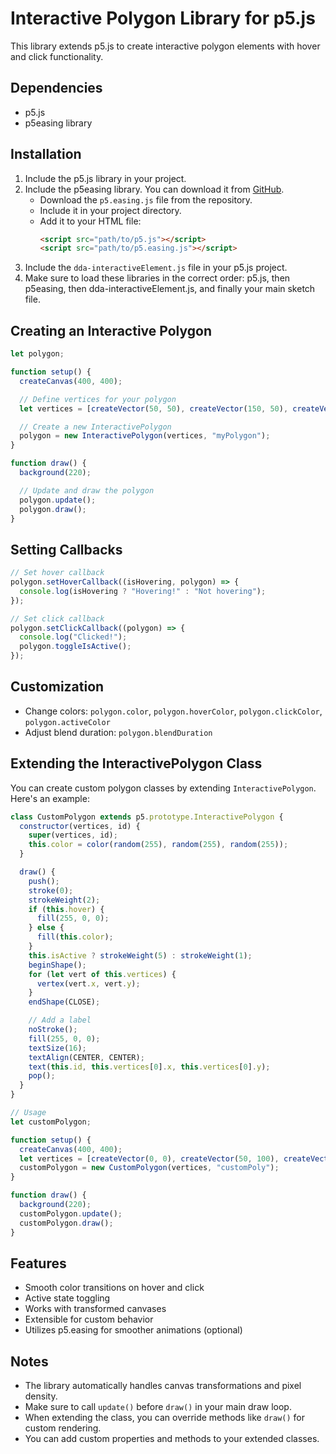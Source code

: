 # Interactive Polygon Library for p5.js

This library extends p5.js to create interactive polygon elements with hover and click functionality.

## Dependencies

- p5.js
- p5easing library

## Installation

1. Include the p5.js library in your project.
2. Include the p5easing library. You can download it from [GitHub](https://github.com/hslu-dda/p5easing).
   - Download the `p5.easing.js` file from the repository.
   - Include it in your project directory.
   - Add it to your HTML file:
     ```html
     <script src="path/to/p5.js"></script>
     <script src="path/to/p5.easing.js"></script>
     ```
3. Include the `dda-interactiveElement.js` file in your p5.js project.
4. Make sure to load these libraries in the correct order: p5.js, then p5easing, then dda-interactiveElement.js, and finally your main sketch file.

## Creating an Interactive Polygon

```javascript
let polygon;

function setup() {
  createCanvas(400, 400);

  // Define vertices for your polygon
  let vertices = [createVector(50, 50), createVector(150, 50), createVector(100, 150)];

  // Create a new InteractivePolygon
  polygon = new InteractivePolygon(vertices, "myPolygon");
}

function draw() {
  background(220);

  // Update and draw the polygon
  polygon.update();
  polygon.draw();
}
```

## Setting Callbacks

```javascript
// Set hover callback
polygon.setHoverCallback((isHovering, polygon) => {
  console.log(isHovering ? "Hovering!" : "Not hovering");
});

// Set click callback
polygon.setClickCallback((polygon) => {
  console.log("Clicked!");
  polygon.toggleIsActive();
});
```

## Customization

- Change colors: `polygon.color`, `polygon.hoverColor`, `polygon.clickColor`, `polygon.activeColor`
- Adjust blend duration: `polygon.blendDuration`

## Extending the InteractivePolygon Class

You can create custom polygon classes by extending `InteractivePolygon`. Here's an example:

```javascript
class CustomPolygon extends p5.prototype.InteractivePolygon {
  constructor(vertices, id) {
    super(vertices, id);
    this.color = color(random(255), random(255), random(255));
  }

  draw() {
    push();
    stroke(0);
    strokeWeight(2);
    if (this.hover) {
      fill(255, 0, 0);
    } else {
      fill(this.color);
    }
    this.isActive ? strokeWeight(5) : strokeWeight(1);
    beginShape();
    for (let vert of this.vertices) {
      vertex(vert.x, vert.y);
    }
    endShape(CLOSE);

    // Add a label
    noStroke();
    fill(255, 0, 0);
    textSize(16);
    textAlign(CENTER, CENTER);
    text(this.id, this.vertices[0].x, this.vertices[0].y);
    pop();
  }
}

// Usage
let customPolygon;

function setup() {
  createCanvas(400, 400);
  let vertices = [createVector(0, 0), createVector(50, 100), createVector(-50, 100)];
  customPolygon = new CustomPolygon(vertices, "customPoly");
}

function draw() {
  background(220);
  customPolygon.update();
  customPolygon.draw();
}
```

## Features

- Smooth color transitions on hover and click
- Active state toggling
- Works with transformed canvases
- Extensible for custom behavior
- Utilizes p5.easing for smoother animations (optional)

## Notes

- The library automatically handles canvas transformations and pixel density.
- Make sure to call `update()` before `draw()` in your main draw loop.
- When extending the class, you can override methods like `draw()` for custom rendering.
- You can add custom properties and methods to your extended classes.
